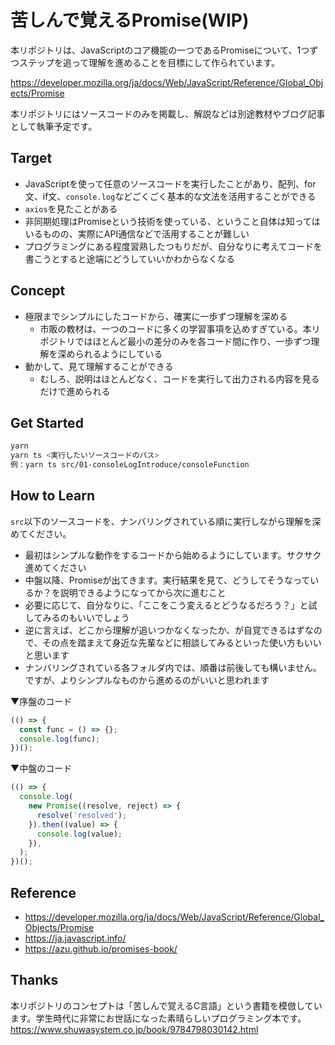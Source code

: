 # 苦しんで覚えるPromise(WIP)

本リポジトリは、JavaScriptのコア機能の一つであるPromiseについて、1つずつステップを追って理解を進めることを目標にして作られています。

https://developer.mozilla.org/ja/docs/Web/JavaScript/Reference/Global_Objects/Promise

本リポジトリにはソースコードのみを掲載し、解説などは別途教材やブログ記事として執筆予定です。

## Target

- JavaScriptを使って任意のソースコードを実行したことがあり、配列、for文、if文、`console.log`などごくごく基本的な文法を活用することができる
- `axios`を見たことがある
- 非同期処理はPromiseという技術を使っている、ということ自体は知ってはいるものの、実際にAPI通信などで活用することが難しい
- プログラミングにある程度習熟したつもりだが、自分なりに考えてコードを書こうとすると途端にどうしていいかわからなくなる

## Concept

- 極限までシンプルにしたコードから、確実に一歩ずつ理解を深める
  - 市販の教材は、一つのコードに多くの学習事項を込めすぎている。本リポジトリではほとんど最小の差分のみを各コード間に作り、一歩ずつ理解を深められるようにしている
- 動かして、見て理解することができる
  - むしろ、説明はほとんどなく、コードを実行して出力される内容を見るだけで進められる

## Get Started

```sh
yarn
yarn ts <実行したいソースコードのパス>
例：yarn ts src/01-consoleLogIntroduce/consoleFunction
```

## How to Learn

`src`以下のソースコードを、ナンバリングされている順に実行しながら理解を深めてください。

- 最初はシンプルな動作をするコードから始めるようにしています。サクサク進めてください
- 中盤以降、Promiseが出てきます。実行結果を見て、どうしてそうなっているか？を説明できるようになってから次に進むこと
- 必要に応じて、自分なりに、「ここをこう変えるとどうなるだろう？」と試してみるのもいいでしょう
- 逆に言えば、どこから理解が追いつかなくなったか、が自覚できるはずなので、その点を踏まえて身近な先輩などに相談してみるといった使い方もいいと思います
- ナンバリングされている各フォルダ内では、順番は前後しても構いません。ですが、よりシンプルなものから進めるのがいいと思われます

▼序盤のコード
```ts
(() => {
  const func = () => {};
  console.log(func);
})();
```

▼中盤のコード
```ts
(() => {
  console.log(
    new Promise((resolve, reject) => {
      resolve('resolved');
    }).then((value) => {
      console.log(value);
    }),
  );
})();
```

## Reference

- https://developer.mozilla.org/ja/docs/Web/JavaScript/Reference/Global_Objects/Promise
- https://ja.javascript.info/
- https://azu.github.io/promises-book/

## Thanks

本リポジトリのコンセプトは「苦しんで覚えるC言語」という書籍を模倣しています。学生時代に非常にお世話になった素晴らしいプログラミング本です。
https://www.shuwasystem.co.jp/book/9784798030142.html